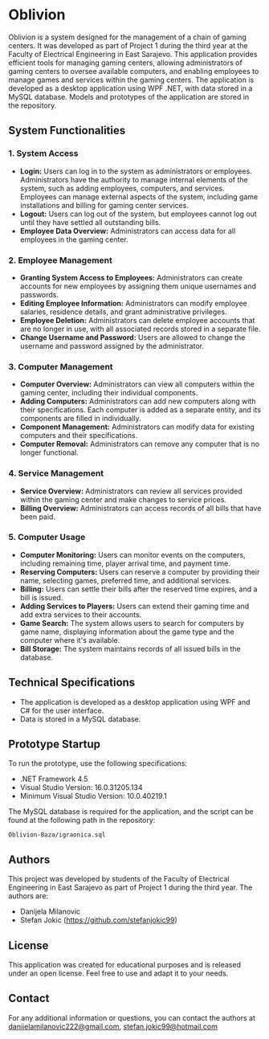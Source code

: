 # Oblivion

Oblivion is a system designed for the management of a chain of gaming centers. It was developed as part of Project 1 during the third year at the Faculty of Electrical Engineering in East Sarajevo. This application provides efficient tools for managing gaming centers, allowing administrators of gaming centers to oversee available computers, and enabling employees to manage games and services within the gaming centers. The application is developed as a desktop application using WPF .NET, with data stored in a MySQL database. Models and prototypes of the application are stored in the repository.

## System Functionalities

### 1. System Access
- **Login:** Users can log in to the system as administrators or employees. Administrators have the authority to manage internal elements of the system, such as adding employees, computers, and services. Employees can manage external aspects of the system, including game installations and billing for gaming center services.
- **Logout:** Users can log out of the system, but employees cannot log out until they have settled all outstanding bills.
- **Employee Data Overview:** Administrators can access data for all employees in the gaming center.

### 2. Employee Management
- **Granting System Access to Employees:** Administrators can create accounts for new employees by assigning them unique usernames and passwords.
- **Editing Employee Information:** Administrators can modify employee salaries, residence details, and grant administrative privileges.
- **Employee Deletion:** Administrators can delete employee accounts that are no longer in use, with all associated records stored in a separate file.
- **Change Username and Password:** Users are allowed to change the username and password assigned by the administrator.

### 3. Computer Management
- **Computer Overview:** Administrators can view all computers within the gaming center, including their individual components.
- **Adding Computers:** Administrators can add new computers along with their specifications. Each computer is added as a separate entity, and its components are filled in individually.
- **Component Management:** Administrators can modify data for existing computers and their specifications.
- **Computer Removal:** Administrators can remove any computer that is no longer functional.

### 4. Service Management
- **Service Overview:** Administrators can review all services provided within the gaming center and make changes to service prices.
- **Billing Overview:** Administrators can access records of all bills that have been paid.

### 5. Computer Usage
- **Computer Monitoring:** Users can monitor events on the computers, including remaining time, player arrival time, and payment time.
- **Reserving Computers:** Users can reserve a computer by providing their name, selecting games, preferred time, and additional services.
- **Billing:** Users can settle their bills after the reserved time expires, and a bill is issued.
- **Adding Services to Players:** Users can extend their gaming time and add extra services to their accounts.
- **Game Search:** The system allows users to search for computers by game name, displaying information about the game type and the computer where it's available.
- **Bill Storage:** The system maintains records of all issued bills in the database.

## Technical Specifications

- The application is developed as a desktop application using WPF and C# for the user interface.
- Data is stored in a MySQL database.

## Prototype Startup

To run the prototype, use the following specifications:

- .NET Framework 4.5
- Visual Studio Version: 16.0.31205.134
- Minimum Visual Studio Version: 10.0.40219.1

The MySQL database is required for the application, and the script can be found at the following path in the repository:

`Oblivion-Baza/igraonica.sql`

## Authors

This project was developed by students of the Faculty of Electrical Engineering in East Sarajevo as part of Project 1 during the third year. The authors are:

- Danijela Milanovic
- Stefan Jokic (https://github.com/stefanjokic99)

## License

This application was created for educational purposes and is released under an open license. Feel free to use and adapt it to your needs.

## Contact

For any additional information or questions, you can contact the authors at danijelamilanovic222@gmail.com, stefan.jokic99@hotmail.com
